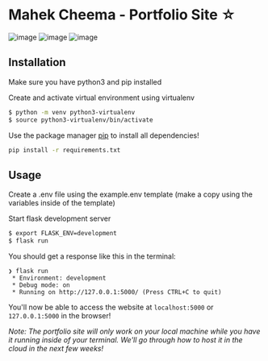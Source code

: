 # Mahek Cheema - Portfolio Site ☆
![image](https://github.com/mmahekk/portfolio/assets/96924464/347bf008-e2de-4933-a701-d409a8c0d0a1)
![image](https://github.com/mmahekk/portfolio/assets/96924464/45006c04-ebd6-4d8a-beae-d22daefe5d84)
![image](https://github.com/mmahekk/portfolio/assets/96924464/1bf14c86-8044-41c8-9e9b-aabdabfd87c4)


## Installation

Make sure you have python3 and pip installed

Create and activate virtual environment using virtualenv
```bash
$ python -m venv python3-virtualenv
$ source python3-virtualenv/bin/activate
```

Use the package manager [pip](https://pip.pypa.io/en/stable/) to install all dependencies!

```bash
pip install -r requirements.txt
```

## Usage

Create a .env file using the example.env template (make a copy using the variables inside of the template)

Start flask development server
```bash
$ export FLASK_ENV=development
$ flask run
```

You should get a response like this in the terminal:
```
❯ flask run
 * Environment: development
 * Debug mode: on
 * Running on http://127.0.0.1:5000/ (Press CTRL+C to quit)
```

You'll now be able to access the website at `localhost:5000` or `127.0.0.1:5000` in the browser! 

*Note: The portfolio site will only work on your local machine while you have it running inside of your terminal. We'll go through how to host it in the cloud in the next few weeks!* 

